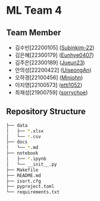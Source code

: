 # ML Team 4

## Team Member

- 김수빈[22200105] ([Subinkim-22](https://github.com/Subinkim-22))
- 김은혜[22300179] ([Eunhye0407](https://github.com/Eunhye0407))
- 김주은[22300189] ([Jueun23](https://github.com/Jueun23))
- 안의성[22200422] ([UiseongAn](https://github.com/UiseongAn)) 
- 오하경[22100456] ([Miniohn](https://github.com/Miniohn))
- 이지영[22100573] ([etti1052](https://github.com/etti1052))
- 최재성[21900759] ([sorrychoe](https://github.com/sorrychoe))

## Repository Structure

```bash
├── data
│   ├── *.xlsx
│   └── *.csv
├── docs
│   └── *.md
├── notebook
│   ├── *.ipynb
│   └── __init__.py
├── Makefile
├── README.md
├── isort.cfg
├── pyproject.toml
└── requirements.txt
```
